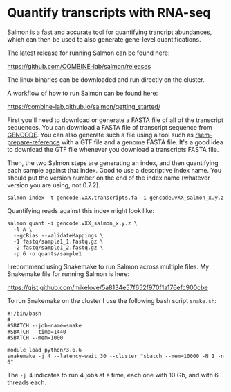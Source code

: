 # Quantify transcripts with RNA-seq

Salmon is a fast and accurate tool for quantifying trancript
abundances, which can then be used to also generate gene-level
quantifications.

The latest release for running Salmon can be found here:

<https://github.com/COMBINE-lab/salmon/releases>

The linux binaries can be downloaded and run directly on the cluster.

A workflow of how to run Salmon can be found here:

<https://combine-lab.github.io/salmon/getting_started/>

First you'll need to download or generate a FASTA file of all of the
transcript sequences. You can download a FASTA file of transcript
sequence from
[GENCODE](https://www.gencodegenes.org/). You can also generate such a
file using a tool such as
[rsem-prepare-reference](http://deweylab.biostat.wisc.edu/rsem/rsem-prepare-reference.html)
with a GTF file and a genome FASTA file. It's a good idea to download
the GTF file whenever you download a transcripts FASTA file.

Then, the two Salmon steps are generating an index, and then quantifying each
sample against that index. Good to use a descriptive index name.
You should put the version number on the end of the index name (whatever 
version you are using, not 0.7.2).

```
salmon index -t gencode.vXX.transcripts.fa -i gencode.vXX_salmon_x.y.z
```

Quantifying reads against this index might look like:

```
salmon quant -i gencode.vXX_salmon_x.y.z \
  -l A \
  --gcBias --validateMappings \
  -1 fastq/sample1_1.fastq.gz \
  -2 fastq/sample1_2.fastq.gz \
  -p 6 -o quants/sample1
```

I recommend using Snakemake to run Salmon across multiple files. My
Snakemake file for running Salmon is here:

<https://gist.github.com/mikelove/5a8134e57f652f970f1a176efc900cbe>

To run Snakemake on the cluster I use the following bash script
`snake.sh`:

```
#!/bin/bash
#
#SBATCH --job-name=snake
#SBATCH --time=1440
#SBATCH --mem=1000

module load python/3.6.6
snakemake -j 4 --latency-wait 30 --cluster "sbatch --mem=10000 -N 1 -n 6"
```

The `-j 4` indicates to run 4 jobs at a time, each one with 10 Gb, and
with 6 threads each.

